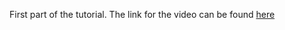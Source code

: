 First part of the tutorial. The link for the video can be found [here](https://vizhub.com/curran/fbf0dfea4bcc41f898f3ab9f10c4a279)
